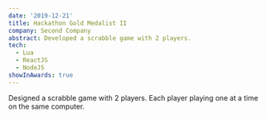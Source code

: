 ```yaml
---
date: '2019-12-21'
title: Hackathon Gold Medalist II
company: Second Company
abstract: Developed a scrabble game with 2 players.
tech:
  - Lua
  - ReactJS
  - NodeJS
showInAwards: true
---
```


Designed a scrabble game with 2 players. Each player playing one at a time on the same computer.

